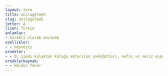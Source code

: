```yaml
---
layout: term
title: anılagelmek
slug: anilagelmek
letter: A
lisan: Türkçe
anlamlar:
- Sürekli olarak anılmak
ozellikler:
- - nesnesiz
ornekler:
- - O, şimdi kulaktan kulağa aktarılan anekdotları, nefis ve veciz esprileri ile anılageliyor.
orneklerkaynak:
- - Haldun Taner
---
```

